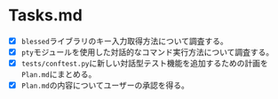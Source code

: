 # Tasks.md

- [x] `blessed`ライブラリのキー入力取得方法について調査する。
- [x] `pty`モジュールを使用した対話的なコマンド実行方法について調査する。
- [x] `tests/conftest.py`に新しい対話型テスト機能を追加するための計画を`Plan.md`にまとめる。
- [x] `Plan.md`の内容についてユーザーの承認を得る。
